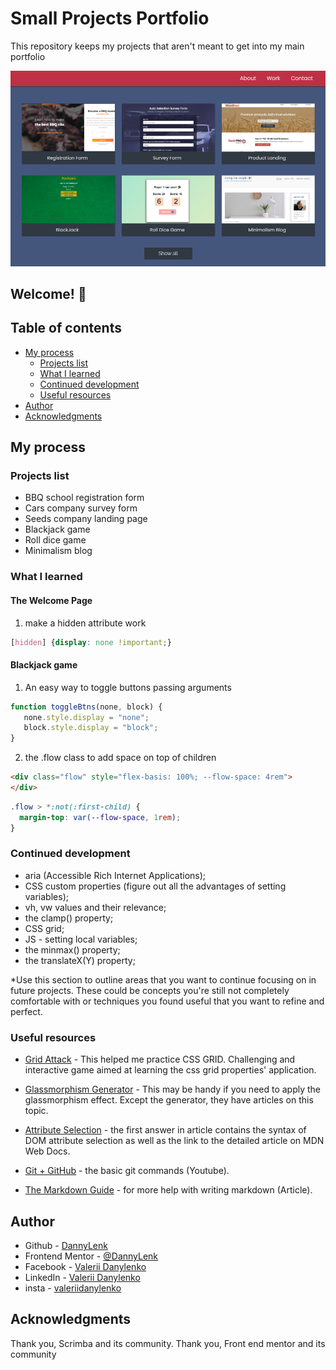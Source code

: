 # Small Projects Portfolio

This repository keeps my projects that aren't meant to get into my main portfolio

![Design preview for the Space tourism website coding challenge](./img/preview.png)

## Welcome! 👋
## Table of contents

- [My process](#my-process)
  - [Projects list](#projects-list)
  - [What I learned](#what-i-learned)
  - [Continued development](#continued-development)
  - [Useful resources](#useful-resources)
- [Author](#author)
- [Acknowledgments](#acknowledgments)

## My process

### Projects list

- BBQ school registration form
- Cars company survey form
- Seeds company landing page
- Blackjack game
- Roll dice game
- Minimalism blog

### What I learned

#### The Welcome Page

1) make a hidden attribute work
```css
[hidden] {display: none !important;}
```

#### Blackjack game

1) An easy way to toggle buttons passing arguments

```js
function toggleBtns(none, block) {
   none.style.display = "none";
   block.style.display = "block";
}
```

2) the .flow class to add space on top of children
```html
<div class="flow" style="flex-basis: 100%; --flow-space: 4rem">
</div>
```
```css
.flow > *:not(:first-child) {
  margin-top: var(--flow-space, 1rem);
}
```

####


### Continued development

* aria (Accessible Rich Internet Applications);
* CSS custom properties (figure out all the advantages of setting variables);
* vh, vw values and their relevance;
* the clamp() property;
* CSS grid;
* JS - setting local variables;
* the minmax() property;
* the translateX(Y) property;

*Use this section to outline areas that you want to continue focusing on in future projects. These could be concepts you're still not completely comfortable with or techniques you found useful that you want to refine and perfect.

### Useful resources

- [Grid Attack](https://codingfantasy.com) - This helped me practice CSS GRID. Challenging and interactive game aimed at learning the css grid properties' application.
- [Glassmorphism Generator](https://hype4.academy/tools/glassmorphism-generator) - This may be handy if you need to apply the glassmorphism effect. Except the generator, they have articles on this topic.
- [Attribute Selection](https://stackoverflow.com/questions/64312576/how-to-select-an-element-with-attribute-role) - the first answer in article contains the syntax of DOM attribute selection as well as the link to the detailed article on MDN Web Docs.

- [Git + GitHub](https://www.youtube.com/watch?v=RGOj5yH7evk) - the basic git commands (Youtube).
- [The Markdown Guide](https://www.markdownguide.org/) - for more help with writing markdown (Article).

## Author

- Github - [DannyLenk](https://github.com/DannyLenk)
- Frontend Mentor - [@DannyLenk](https://www.frontendmentor.io/profile/DannyLenk)
- Facebook - [Valerii Danylenko](https://www.facebook.com/valerii.danylenko)
- LinkedIn - [Valerii Danylenko](https://www.linkedin.com/in/valerii-danylenko-74379212b)
- insta - [valeriidanylenko](https://www.instagram.com/valeriidanylenko/?hl=ru)

## Acknowledgments

Thank you, Scrimba and its community. Thank you, Front end mentor and its community
